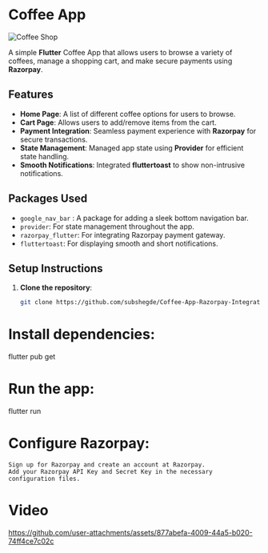 # Coffee App

![Coffee Shop](https://github.com/user-attachments/assets/b762ce19-ac98-443d-bc60-75645c926796)


A simple **Flutter** Coffee App that allows users to browse a variety of coffees, manage a shopping cart, and make secure payments using **Razorpay**.

## Features

- **Home Page**: A list of different coffee options for users to browse.
- **Cart Page**: Allows users to add/remove items from the cart.
- **Payment Integration**: Seamless payment experience with **Razorpay** for secure transactions.
- **State Management**: Managed app state using **Provider** for efficient state handling.
- **Smooth Notifications**: Integrated **fluttertoast** to show non-intrusive notifications.

## Packages Used

- `google_nav_bar` : A package for adding a sleek bottom navigation bar.
- `provider`: For state management throughout the app.
- `razorpay_flutter`: For integrating Razorpay payment gateway.
- `fluttertoast`: For displaying smooth and short notifications.

## Setup Instructions

1. **Clone the repository**:
   ```bash
   git clone https://github.com/subshegde/Coffee-App-Razorpay-Integration.git


# Install dependencies:
  flutter pub get

# Run the app:
  flutter run

# Configure Razorpay:
    Sign up for Razorpay and create an account at Razorpay.
    Add your Razorpay API Key and Secret Key in the necessary configuration files.

# Video

https://github.com/user-attachments/assets/877abefa-4009-44a5-b020-74ff4ce7c02c




